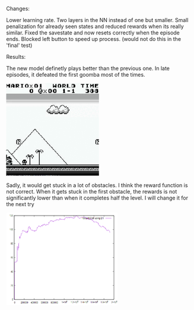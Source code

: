Changes:

Lower learning rate.
Two layers in the NN instead of one but smaller.
Small penalization for already seen states and reduced rewards when its really similar.
Fixed the savestate and now resets correctly when the episode ends.
Blocked left button to speed up process. (would not do this in the 'final' test)

Results:

The new model definetly plays better than the previous one. In late episodes, it defeated the first goomba most of the times.

<img src="/media/defeat_and_dance.gif" width="250" height="250"/>

Sadly, it would get stuck in a lot of obstacles. I think the reward function is not correct. When it gets stuck in the first obstacle, the rewards is not significantly lower than when it completes half the level. I will change it for the next try


<img src="/media/rewards2.png" width="300" height="250"/>

